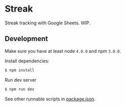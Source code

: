 # Streak

Streak tracking with Google Sheets. WIP.

## Development

Make sure you have at least node `4.0.0` and npm `3.0.0`.

Install dependencies:
```bash
$ npm install
```

Run dev server
```bash
$ npm run dev 
```

See other runnable scripts in [package.json](https://github.com/anvaka/streak/blob/master/package.json).
